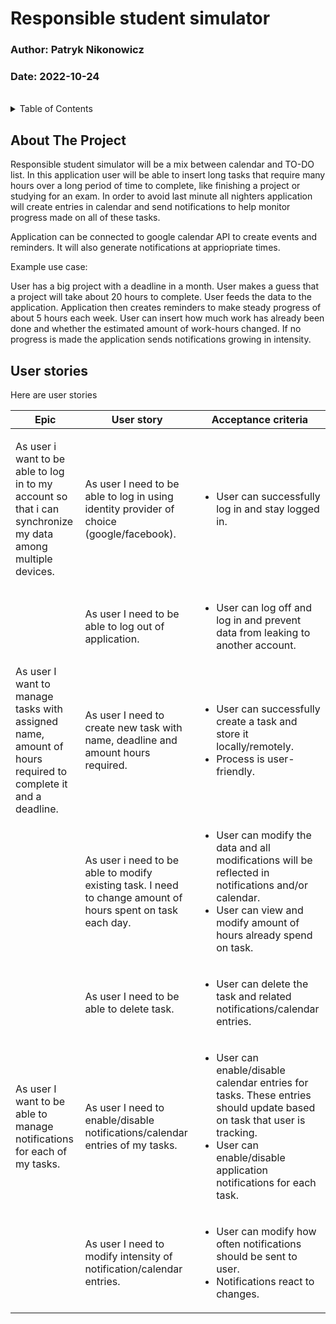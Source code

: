 # Responsible student simulator
### Author:  Patryk Nikonowicz
### Date: 2022-10-24

<br />
<a name="readme-top"></a>

<!-- TABLE OF CONTENTS -->
<details>
  <summary>Table of Contents</summary>
  <ol>
    <li>
      <a href="#about-the-project">About The Project</a>
    </li> 
    <li><a href="#user-stories">User stories</a></li>

  </ol>
</details>



<!-- ABOUT THE PROJECT -->
## About The Project

Responsible student simulator will be a mix between calendar and TO-DO list. In this application user will be able to insert long tasks that require many hours over a long period of time to complete, like finishing a project or studying for an exam. In order to avoid last minute all nighters application will create entries in calendar and send notifications to help monitor progress made on all of these tasks.

Application can be connected to google calendar API to create events and reminders. It will also generate notifications at appriopriate times.

Example use case: 

User has a big project with a deadline in a month. User makes a guess that a project will take about 20 hours to complete. User feeds the data to the application. Application then creates reminders to make steady progress of about 5 hours each week. User can insert how much work has already been done and whether the estimated amount of work-hours changed. If no progress is made the application sends notifications growing in intensity.





<!-- GETTING STARTED -->
## User stories
Here are user stories



| Epic     | User story |     Acceptance criteria |
| ---      | ---        | ---                     |
| <p> As user i want to be able to log in to my account so that i can synchronize my data among multiple devices.<p>|  <p> As user I need to be able to log in using identity provider of choice (google/facebook).</p> | <ul><li> User can successfully log in and stay logged in.</li> </ul>| 
| | <p> As user I need to be able to log out of application.</p>| <ul><li> User can log off and log in and prevent data from leaking to another account.</li></ul>|
| As user I want to manage tasks with assigned name, amount of hours required to complete it and a deadline. | As user I need to create new task with name, deadline and amount hours required. | <ul><li> User can successfully create a task and store it locally/remotely.</li> <li>Process is user-friendly.</li>|
| | As user i need to be able to modify existing task. I need to change amount of hours spent on task each day.| <ul><li>User can modify the data and all modifications will be reflected in notifications and/or calendar.</li><li>User can view and modify amount of hours already spend on task.</li></ul> |
| | As user I need to be able to delete task. | <ul><li> User can delete the task and related notifications/calendar entries. </li></ul>|
|As user I want to be able to manage notifications for each of my tasks.| As user I need to enable/disable notifications/calendar entries of my tasks.|<ul><li>User can enable/disable calendar entries for tasks. These entries should update based on task that user is tracking.</li><li> User can enable/disable application notifications for each task.</li></ul>  |
||As user I need to modify intensity of notification/calendar entries.| <ul> <li>User can modify how often notifications should be sent to user.</li><li>Notifications react to changes.</li></ul>|